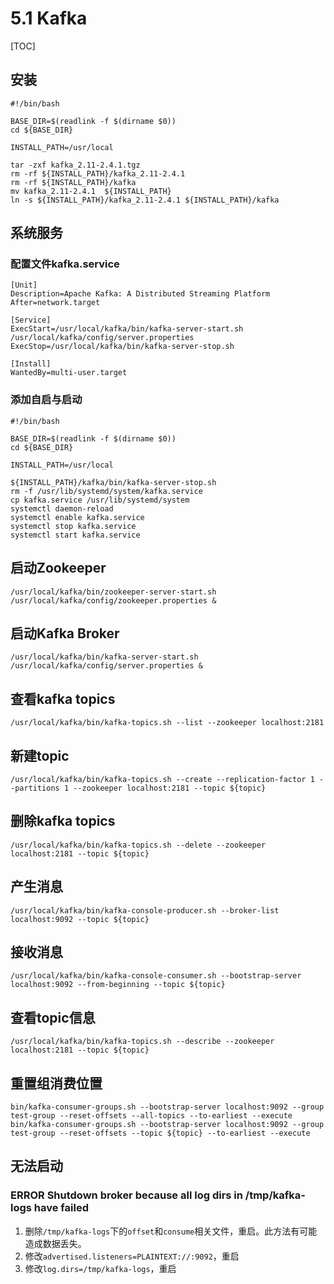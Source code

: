 # 5.1 Kafka

[TOC]

## 安装

```shell
#!/bin/bash

BASE_DIR=$(readlink -f $(dirname $0))
cd ${BASE_DIR}

INSTALL_PATH=/usr/local

tar -zxf kafka_2.11-2.4.1.tgz
rm -rf ${INSTALL_PATH}/kafka_2.11-2.4.1
rm -rf ${INSTALL_PATH}/kafka
mv kafka_2.11-2.4.1  ${INSTALL_PATH}
ln -s ${INSTALL_PATH}/kafka_2.11-2.4.1 ${INSTALL_PATH}/kafka
```

## 系统服务

### 配置文件kafka.service

```properties
[Unit]
Description=Apache Kafka: A Distributed Streaming Platform
After=network.target

[Service]
ExecStart=/usr/local/kafka/bin/kafka-server-start.sh /usr/local/kafka/config/server.properties
ExecStop=/usr/local/kafka/bin/kafka-server-stop.sh

[Install]
WantedBy=multi-user.target
```

### 添加自启与启动

```shell
#!/bin/bash

BASE_DIR=$(readlink -f $(dirname $0))
cd ${BASE_DIR}

INSTALL_PATH=/usr/local

${INSTALL_PATH}/kafka/bin/kafka-server-stop.sh
rm -f /usr/lib/systemd/system/kafka.service
cp kafka.service /usr/lib/systemd/system
systemctl daemon-reload
systemctl enable kafka.service
systemctl stop kafka.service
systemctl start kafka.service
```

## 启动Zookeeper

```shell
/usr/local/kafka/bin/zookeeper-server-start.sh /usr/local/kafka/config/zookeeper.properties &
```

## 启动Kafka Broker

```shell
/usr/local/kafka/bin/kafka-server-start.sh /usr/local/kafka/config/server.properties &
```

##  查看kafka topics

```shell
/usr/local/kafka/bin/kafka-topics.sh --list --zookeeper localhost:2181
```

## 新建topic

```shell
/usr/local/kafka/bin/kafka-topics.sh --create --replication-factor 1 --partitions 1 --zookeeper localhost:2181 --topic ${topic}
```

## 删除kafka topics

```shell
/usr/local/kafka/bin/kafka-topics.sh --delete --zookeeper localhost:2181 --topic ${topic}
```

## 产生消息

```shell
/usr/local/kafka/bin/kafka-console-producer.sh --broker-list localhost:9092 --topic ${topic}
```

## 接收消息

```shell
/usr/local/kafka/bin/kafka-console-consumer.sh --bootstrap-server localhost:9092 --from-beginning --topic ${topic}
```

## 查看topic信息

```shell
/usr/local/kafka/bin/kafka-topics.sh --describe --zookeeper localhost:2181 --topic ${topic}
```

## 重置组消费位置

```shell
bin/kafka-consumer-groups.sh --bootstrap-server localhost:9092 --group test-group --reset-offsets --all-topics --to-earliest --execute
bin/kafka-consumer-groups.sh --bootstrap-server localhost:9092 --group test-group --reset-offsets --topic ${topic} --to-earliest --execute
```

## 无法启动

### ERROR Shutdown broker because all log dirs in /tmp/kafka-logs have failed

1. 删除`/tmp/kafka-logs`下的`offset`和`consume`相关文件，重启。此方法有可能造成数据丢失。
2. 修改`advertised.listeners=PLAINTEXT://:9092`，重启
3. 修改`log.dirs=/tmp/kafka-logs`，重启


